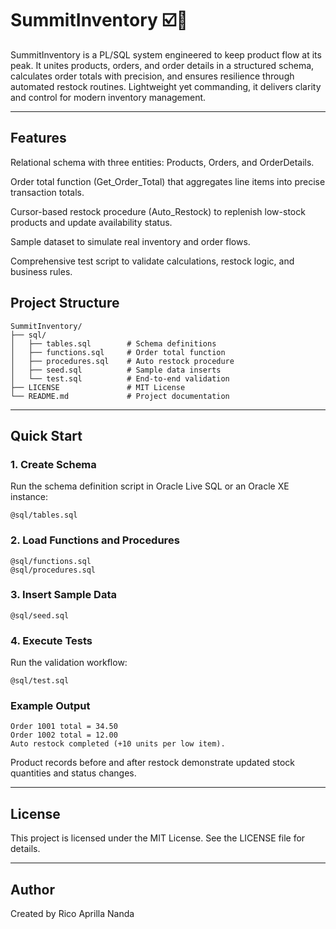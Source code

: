 # SummitInventory ☑️📱
SummitInventory is a PL/SQL system engineered to keep product flow at its peak. It unites products, orders, and order details in a structured schema, calculates order totals with precision, and ensures resilience through automated restock routines. Lightweight yet commanding, it delivers clarity and control for modern inventory management.

---

## Features

Relational schema with three entities: Products, Orders, and OrderDetails.

Order total function (Get_Order_Total) that aggregates line items into precise transaction totals.

Cursor-based restock procedure (Auto_Restock) to replenish low-stock products and update availability status.

Sample dataset to simulate real inventory and order flows.

Comprehensive test script to validate calculations, restock logic, and business rules.

## Project Structure

```pgsql
SummitInventory/
├── sql/
│   ├── tables.sql        # Schema definitions
│   ├── functions.sql     # Order total function
│   ├── procedures.sql    # Auto restock procedure
│   ├── seed.sql          # Sample data inserts
│   └── test.sql          # End-to-end validation
├── LICENSE               # MIT License
└── README.md             # Project documentation
```

---

## Quick Start

### 1. Create Schema

Run the schema definition script in Oracle Live SQL
 or an Oracle XE instance:

```
@sql/tables.sql
```

### 2. Load Functions and Procedures

```
@sql/functions.sql
@sql/procedures.sql
```

### 3. Insert Sample Data

```
@sql/seed.sql
```

### 4. Execute Tests

Run the validation workflow:

```
@sql/test.sql
```

### Example Output

```
Order 1001 total = 34.50
Order 1002 total = 12.00
Auto restock completed (+10 units per low item).
```


Product records before and after restock demonstrate updated stock quantities and status changes.

---

## License

This project is licensed under the MIT License. See the LICENSE file for details.

---

## Author

Created by Rico Aprilla Nanda
